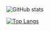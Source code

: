 ![GitHub stats](https://github-readme-stats-tan-ten-87.vercel.app/api?username=AndreasKarageorgos&theme=dracula&count_private=true&show_icons=true)

[![Top Langs](https://github-readme-stats-tan-ten-87.vercel.app/api/top-langs/?username=AndreasKarageorgos&theme=dracula)](https://github.com/anuraghazra/github-readme-stats)


<!--
**AndreasKarageorgos/AndreasKarageorgos** is a ✨ _special_ ✨ repository because its `README.md` (this file) appears on your GitHub profile.

Here are some ideas to get you started:

- 🔭 I’m currently working on ...
- 🌱 I’m currently learning ...
- 👯 I’m looking to collaborate on ...
- 🤔 I’m looking for help with ...
- 💬 Ask me about ...
- 📫 How to reach me: ...
- 😄 Pronouns: ...
- ⚡ Fun fact: ...
-->
